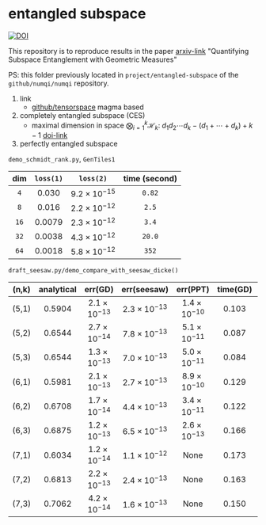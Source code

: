 # entangled subspace

[![DOI](https://zenodo.org/badge/639765941.svg)](https://zenodo.org/doi/10.5281/zenodo.7995115)

This repository is to reproduce results in the paper [arxiv-link](https://arxiv.org/abs/2311.10353) "Quantifying Subspace Entanglement with Geometric Measures"

PS: this folder previously located in `project/entangled-subspace` of the `github/numqi/numqi` repository.

1. link
   * [github/tensorspace](https://github.com/thetensor-space/TensorSpace) magma based
2. completely entangled subspace (CES)
   * maximal dimension in space $\bigotimes_{i=1}^{k}\mathcal{H}_k$: $d_1d_2\cdots d_k-(d_1+\cdots+d_k)+k-1$ [doi-link](https://doi.org/10.1007/BF02829441)
3. perfectly entangled subspace

`demo_schmidt_rank.py`, `GenTiles1`

| dim | `loss(1)` | `loss(2)` | time (second) |
| :-: | :-: | :-: | :-: |
| `4` | $0.030$ | $9.2\times 10^{-15}$ | `0.82` |
| `8` | $0.016$ | $2.2\times 10^{-12}$ | `2.5` |
| `16` | $0.0079$ | $2.3\times 10^{-12}$ | `3.4` |
| `32` | $0.0038$ | $4.3\times 10^{-12}$ | `20.0` |
| `64` | $0.0018$ | $5.8\times 10^{-12}$ | `352` |

`draft_seesaw.py/demo_compare_with_seesaw_dicke()`

| (n,k) | analytical | err(GD) | err(seesaw) | err(PPT) | time(GD) | time(seesaw) | time(PPT) |
| :-: | :-: | :-: | :-: | :-: | :-: | :-: | :-: |
| (5,1)| 0.5904 | $2.1\times 10^{-13}$ | $2.3\times 10^{-13}$ | $1.4\times 10^{-10}$ | 0.103 | 0.0101 | 1.73 |
| (5,2)| 0.6544 | $2.7\times 10^{-14}$ | $7.8\times 10^{-13}$ | $5.1\times 10^{-11}$ | 0.087 | 0.0091 | 1.64 |
| (5,3)| 0.6544 | $1.3\times 10^{-13}$ | $7.0\times 10^{-13}$ | $5.0\times 10^{-11}$ | 0.084 | 0.0091 | 1.59 |
| (6,1)| 0.5981 | $2.1\times 10^{-13}$ | $2.7\times 10^{-13}$ | $8.9\times 10^{-10}$ | 0.129 | 0.017 | 25.1 |
| (6,2)| 0.6708 | $1.7\times 10^{-14}$ | $4.4\times 10^{-13}$ | $3.4\times 10^{-11}$ | 0.122 | 0.018 | 26.5 |
| (6,3)| 0.6875 | $1.2\times 10^{-13}$ | $6.5\times 10^{-13}$ | $2.6\times 10^{-13}$ | 0.166 | 0.018 | 25.7 |
| (7,1)| 0.6034 | $1.2\times 10^{-14}$ | $1.1\times 10^{-12}$ | None | 0.173 | 0.019 | None |
| (7,2)| 0.6813 | $2.2\times 10^{-13}$ | $2.4\times 10^{-13}$ | None | 0.163 | 0.019 | None |
| (7,3)| 0.7062 | $4.2\times 10^{-14}$ | $1.6\times 10^{-13}$ | None | 0.150 | 0.020 | None |

